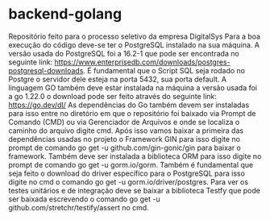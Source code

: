 # backend-golang
Repositório feito para o processo seletivo da empresa DigitalSys
 Para a boa execução do código deve-se ter o PostgreSQL instalado na sua máquina. 
 A versão usada do PostgreSQL foi a 16.2-1 que pode ser encontrada no seguinte link:
 https://www.enterprisedb.com/downloads/postgres-postgresql-downloads. É fundamental que o Script SQL seja rodado no Postgre o servidor dele esteja na porta 5432, sua porta default.
 A linguagem GO também deve estar instalada na máquina a versão usada foi a go 1.22.0 o download pode ser feito através do seguinte link: https://go.dev/dl/
 As dependências do Go também devem ser instaladas para isso entre no diretório em que o repositório foi baixado via Prompt de Comando (CMD) ou via Gerenciador de Arquivos e onde se localiza o caminho do arquivo digite cmd.
 Após isso vamos baixar a primeira das dependências usadas no projeto o Framework GIN para isso digite no prompt de comando go get -u github.com/gin-gonic/gin para baixar o framework. 
 Também deve ser instalada a biblioteca ORM para isso digite no prompt de comando go get -u gorm.io/gorm.
 Também é fundamental que seja feito o download do driver específico para o PostgreSQL para isso digite no cmd o comando go get -u gorm.io/driver/postgres.
 Para ver os testes unitários e de integração deve se baixar a biblioteca Testfy que pode ser baixada escrevendo o comando go get -u github.com/stretchr/testify/assert
 no cmd.

